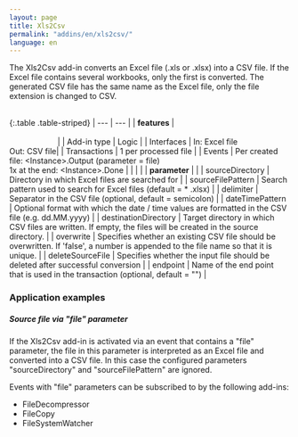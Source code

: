 ```yaml
---
layout: page
title: Xls2Csv
permalink: "addins/en/xls2csv/"
language: en
---
```


The Xls2Csv add-in converts an Excel file (.xls or .xlsx) into a CSV file. If the Excel file contains several workbooks, only the first is converted.
The generated CSV file has the same name as the Excel file, only the file extension is changed to CSV.<br /><br />

{:.table .table-striped}
| --- | --- |
| __features__ | &nbsp;&nbsp;&nbsp;&nbsp;&nbsp;&nbsp;&nbsp;&nbsp;&nbsp;&nbsp;&nbsp;&nbsp;&nbsp;&nbsp;&nbsp;&nbsp;&nbsp;&nbsp;&nbsp;&nbsp;&nbsp;&nbsp;&nbsp;&nbsp;&nbsp;&nbsp;&nbsp;&nbsp;&nbsp;&nbsp;&nbsp;&nbsp;&nbsp;&nbsp;&nbsp;&nbsp;&nbsp;&nbsp;&nbsp;&nbsp;&nbsp;&nbsp;&nbsp;&nbsp;&nbsp;&nbsp;&nbsp;&nbsp;&nbsp;&nbsp;&nbsp;&nbsp;&nbsp;&nbsp;&nbsp;&nbsp;&nbsp;&nbsp;&nbsp;&nbsp;&nbsp;&nbsp;&nbsp;&nbsp;&nbsp;&nbsp;&nbsp;&nbsp;&nbsp;&nbsp;&nbsp;&nbsp;&nbsp;&nbsp;&nbsp;&nbsp;&nbsp;&nbsp;&nbsp;&nbsp;&nbsp;&nbsp;&nbsp;&nbsp;&nbsp;&nbsp;&nbsp;&nbsp;&nbsp;&nbsp;&nbsp;&nbsp;&nbsp;&nbsp;&nbsp;&nbsp;&nbsp;&nbsp;&nbsp;&nbsp;&nbsp;&nbsp;&nbsp;&nbsp;&nbsp;&nbsp;&nbsp;&nbsp;&nbsp;&nbsp;&nbsp;&nbsp;&nbsp;&nbsp;&nbsp;&nbsp;&nbsp;&nbsp;&nbsp;&nbsp;&nbsp;&nbsp;&nbsp;&nbsp;&nbsp;&nbsp;&nbsp;&nbsp;&nbsp;&nbsp;&nbsp;&nbsp;&nbsp;&nbsp;&nbsp;&nbsp;&nbsp;&nbsp;&nbsp;&nbsp;&nbsp;&nbsp;&nbsp;&nbsp;&nbsp;&nbsp;&nbsp;&nbsp;&nbsp; |
| Add-in type | Logic |
| Interfaces | In: Excel file<br /> Out: CSV file|
| Transactions | 1 per processed file |
| Events | Per created file: &lt;Instance&gt;.Output (parameter = file) <br />1x at the end: &lt;Instance&gt;.Done |
| | |
| __parameter__ | |
| sourceDirectory | Directory in which Excel files are searched for | 
| sourceFilePattern | Search pattern used to search for Excel files (default = * .xlsx) | 
| delimiter | Separator in the CSV file (optional, default = semicolon) | 
| dateTimePattern | Optional format with which the date / time values ​​are formatted in the CSV file (e.g. dd.MM.yyyy) | 
| destinationDirectory | Target directory in which CSV files are written. If empty, the files will be created in the source directory. | 
| overwrite | Specifies whether an existing CSV file should be overwritten. If 'false', a number is appended to the file name so that it is unique. | 
| deleteSourceFile | 	Specifies whether the input file should be deleted after successful conversion | 
| endpoint | Name of the end point that is used in the transaction (optional, default = "") |
 
 
### Application examples 

##### Source file via "file" parameter

If the Xls2Csv add-in is activated via an event that contains a "file" parameter, the file in this parameter is interpreted as an Excel file and converted into a CSV file. In this case the configured parameters "sourceDirectory" and "sourceFilePattern" are ignored.

Events with "file" parameters can be subscribed to by the following add-ins:
* FileDecompressor
* FileCopy
* FileSystemWatcher
